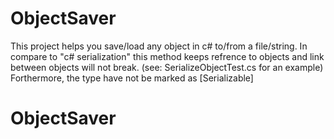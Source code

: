 # ObjectSaver
This project helps you save/load any object in c# to/from a file/string.
In compare to "c# serialization" this method keeps refrence to objects and link between objects will not break. (see: SerializeObjectTest.cs for an example)
Forthermore, the type have not be marked as [Serializable]

# ObjectSaver
